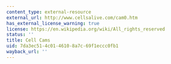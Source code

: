 ```yaml
---
content_type: external-resource
external_url: http://www.cellsalive.com/cam0.htm
has_external_license_warning: true
license: https://en.wikipedia.org/wiki/All_rights_reserved
status: ''
title: Cell Cams
uid: 7da3ec51-4c01-4610-8a7c-69f1eccc0fb1
wayback_url: ''
---
```

